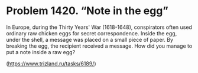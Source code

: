 # Problem 1420. “Note in the egg”

In Europe, during the Thirty Years' War (1618-1648), conspirators often used ordinary raw chicken eggs for secret correspondence. Inside the egg, under the shell, a message was placed on a small piece of paper. By breaking the egg, the recipient received a message. How did you manage to put a note inside a raw egg?

(https://www.trizland.ru/tasks/6189/)